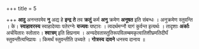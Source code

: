 +++
title = 5

+++
**आदु** अनन्तरमेव **नु** अद्य हे **इन्द्र** **ते** तव **क्रतुं** कर्म **अनु** क्रमेण **अनूषत** इति संबन्धः । अनुक्रमेण स्तुवन्ति । के। **स्वाहावरस्य** स्वाहादेव्याः पतेरग्नेः **यज्यवः** यष्टारः । त्वदर्थमग्नौ यागं कुर्वन्त इत्यर्थः । तादृशाः **अर्काः** अर्चयितारः स्तोतारः। **श्वात्रम्** इति क्षिप्रनाम । अन्यदेवतास्तुतिरूपविलम्बमकृत्वातिशीघ्रमतिदीर्घं स्तुवन्तीत्यभिप्रायः । किमर्थं स्तुवन्तीति उच्यते । **गोत्रस्य** **दावने** धनस्य दानाय ॥